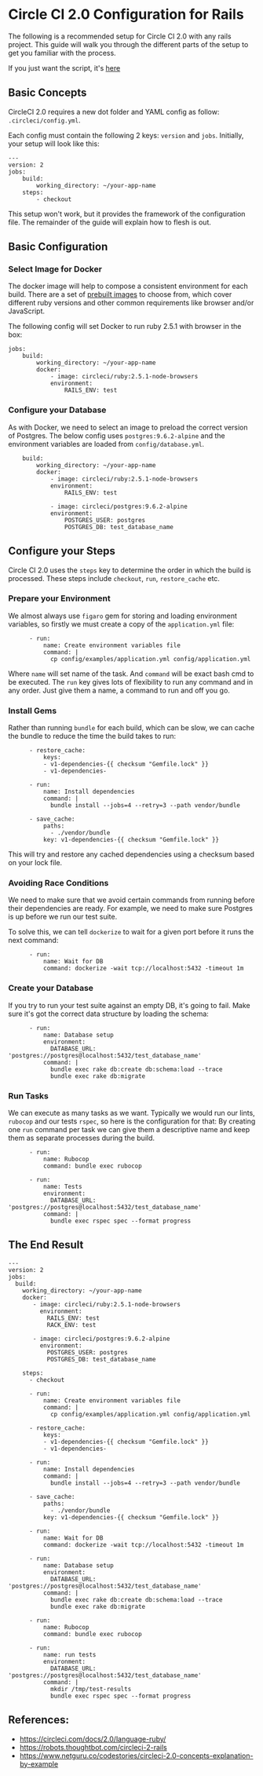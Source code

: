 # Circle CI 2.0 Configuration for Rails

The following is a recommended setup for Circle CI 2.0 with any rails project. This guide will walk you through the different parts of the setup to get you familiar with the process.

If you just want the script, it's [here](#the-end-result)

## Basic Concepts

CircleCI 2.0 requires a new dot folder and YAML config as follow: `.circleci/config.yml`.

Each config must contain the following 2 keys: `version` and `jobs`.
Initially, your setup will look like this:
```
---
version: 2
jobs:
    build:
        working_directory: ~/your-app-name
    steps:
        - checkout
```
This setup won't work, but it provides the framework of the configuration file. The remainder of the guide will explain how to flesh is out.

## Basic Configuration

### Select Image for Docker
The docker image will help to compose a consistent environment for each build. There are a set of [prebuilt images](https://hub.docker.com/r/circleci/ruby/tags/) to choose from, which cover different ruby versions and other common requirements like browser and/or JavaScript.

The following config will set Docker to run ruby 2.5.1 with browser in the box:
```
jobs:
    build:
        working_directory: ~/your-app-name
        docker:
            - image: circleci/ruby:2.5.1-node-browsers
            environment:
                RAILS_ENV: test
```

### Configure your Database
As with Docker, we need to select an image to preload the correct version of Postgres.  The below config uses `postgres:9.6.2-alpine` and the environment variables are loaded from  `config/database.yml`.
```
    build:
        working_directory: ~/your-app-name
        docker:
            - image: circleci/ruby:2.5.1-node-browsers
            environment:
                RAILS_ENV: test

            - image: circleci/postgres:9.6.2-alpine
            environment:
                POSTGRES_USER: postgres
                POSTGRES_DB: test_database_name
```

## Configure your Steps
Circle CI 2.0 uses the `steps` key to determine the order in which the build is processed. These steps include `checkout`, `run`, `restore_cache` etc.

### Prepare your Environment
We almost always use `figaro` gem for storing and loading environment variables, so firstly we must create a copy of the `application.yml` file:

```
      - run:
          name: Create environment variables file
          command: |
            cp config/examples/application.yml config/application.yml
```
Where `name` will set name of the task. And `command` will be exact bash cmd to be executed.
The `run` key gives lots of flexibility to run any command and in any order. Just  give them a name, a command to run and off you go.

### Install Gems
Rather than running `bundle` for each build, which can be slow, we can cache the bundle to reduce the time the build takes to run:
```
      - restore_cache:
          keys:
          - v1-dependencies-{{ checksum "Gemfile.lock" }}
          - v1-dependencies-

      - run:
          name: Install dependencies
          command: |
            bundle install --jobs=4 --retry=3 --path vendor/bundle

      - save_cache:
          paths:
            - ./vendor/bundle
          key: v1-dependencies-{{ checksum "Gemfile.lock" }}
```
This will try and restore any cached dependencies using a checksum based on your lock file.

### Avoiding Race Conditions
We need to make sure that we avoid certain commands from running before their dependencies are ready. For example, we need to make sure Postgres is up before we run our test suite.

To solve this, we can tell `dockerize` to wait for a given port before it runs the next command:
```
      - run:
          name: Wait for DB
          command: dockerize -wait tcp://localhost:5432 -timeout 1m
```
### Create your Database

If you try to run your test suite against an empty DB, it's going to fail. Make sure it's got the correct data structure by loading the schema:

```
      - run:
          name: Database setup
          environment:
            DATABASE_URL: 'postgres://postgres@localhost:5432/test_database_name'
          command: |
            bundle exec rake db:create db:schema:load --trace
            bundle exec rake db:migrate
```

### Run Tasks
We can execute as many tasks as we want. Typically we would run our lints, `rubocop` and our tests `rspec`, so here is the configuration for that:
By creating one `run` command per task we can give them a descriptive name and keep them as separate  processes during the build.
```
      - run:
          name: Rubocop
          command: bundle exec rubocop

      - run:
          name: Tests
          environment:
            DATABASE_URL: 'postgres://postgres@localhost:5432/test_database_name'
          command: |
            bundle exec rspec spec --format progress
```

## The End Result
```
---
version: 2
jobs:
  build:
    working_directory: ~/your-app-name
    docker:
       - image: circleci/ruby:2.5.1-node-browsers
         environment:
           RAILS_ENV: test
           RACK_ENV: test

       - image: circleci/postgres:9.6.2-alpine
         environment:
           POSTGRES_USER: postgres
           POSTGRES_DB: test_database_name

    steps:
      - checkout

      - run:
          name: Create environment variables file
          command: |
            cp config/examples/application.yml config/application.yml

      - restore_cache:
          keys:
          - v1-dependencies-{{ checksum "Gemfile.lock" }}
          - v1-dependencies-

      - run:
          name: Install dependencies
          command: |
            bundle install --jobs=4 --retry=3 --path vendor/bundle

      - save_cache:
          paths:
            - ./vendor/bundle
          key: v1-dependencies-{{ checksum "Gemfile.lock" }}

      - run:
          name: Wait for DB
          command: dockerize -wait tcp://localhost:5432 -timeout 1m

      - run:
          name: Database setup
          environment:
            DATABASE_URL: 'postgres://postgres@localhost:5432/test_database_name'
          command: |
            bundle exec rake db:create db:schema:load --trace
            bundle exec rake db:migrate

      - run:
          name: Rubocop
          command: bundle exec rubocop

      - run:
          name: run tests
          environment:
            DATABASE_URL: 'postgres://postgres@localhost:5432/test_database_name'
          command: |
            mkdir /tmp/test-results
            bundle exec rspec spec --format progress
```

## References:
- https://circleci.com/docs/2.0/language-ruby/
- https://robots.thoughtbot.com/circleci-2-rails
- https://www.netguru.co/codestories/circleci-2.0-concepts-explanation-by-example
